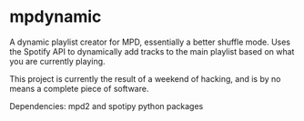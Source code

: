 # mpdynamic
A dynamic playlist creator for MPD, essentially a better shuffle mode. Uses the Spotify API to dynamically add tracks to the main playlist based on what you are currently playing.

This project is currently the result of a weekend of hacking, and is by no means a complete piece of software.

Dependencies: mpd2 and spotipy python packages
